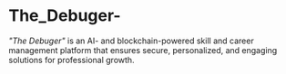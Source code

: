 # The_Debuger-
*"The Debuger"* is an AI- and blockchain-powered skill and career management platform that ensures secure, personalized, and engaging solutions for professional growth.

